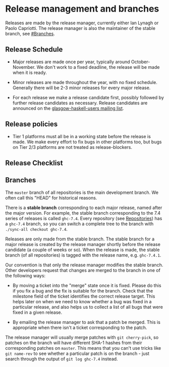 # Release management and branches


Releases are made by the release manager, currently either Ian Lynagh or Paolo Capriotti.  The release manager is also the maintainer of the stable branch, see [\#Branches](working-conventions/releases#branches).

## Release Schedule

- Major releases are made once per year, typically around October-November.  We don't work to a fixed deadline, the release will be made when it is ready.

- Minor releases are made throughout the year, with no fixed schedule.  Generally there will be 2-3 minor releases for every major release.

- For each release we make a release candidate first, possibly followed by further release candidates as necessary.  Release candidates are announced on the [ glasgow-haskell-users mailing list](http://www.haskell.org/mailman/admindb/glasgow-haskell-users).

## Release policies

- Tier 1 platforms must all be in a working state before the release is made.  We make every effort to fix bugs in other platforms too, but bugs on Tier 2/3 platforms are not treated as release-blockers.

## Release Checklist

## Branches


The `master` branch of all repositories is the main development branch.  We often call this "HEAD" for historical reasons.


There is a **stable branch** corresponding to each major release, named after the major version.  For example, the stable branch corresponding to the 7.4 series of releases is called `ghc-7.4`.  Every repository (see [Repositories](working-conventions/repositories)) has a `ghc-7.4` branch, so you can switch a complete tree to the branch with `./sync-all checkout ghc-7.4`.


Releases are only made from the stable branch.  The stable branch for a major release is created by the release manager shortly before the release candidate (a couple of weeks or so).  When the release is made, the stable branch (of all repositories) is tagged with the release name, e.g. `ghc-7.4.1`.


Our convention is that only the release manager modifies the stable branch.  Other developers request that changes are merged to the branch in one of the following ways:

- By moving a ticket into the "merge" state once it is fixed.  Please do this if you fix a bug and the fix is suitable for the branch.  Check that the milestone field of the ticket identifies the correct release target. This helps later on when we need to know whether a bug was fixed in a particular release, and also helps us to collect a list of all bugs that were fixed in a given release.

- By emailing the release manager to ask that a patch be merged.  This is appropriate when there isn't a ticket corresponding to the patch.


The release manager will usually merge patches with `git cherry-pick`, so patches on the branch will have different SHA-1 hashes from their corresponding patches on `master`.  This means that you can't use tricks like `git name-rev` to see whether a particular patch is on the branch - just search through the output of `git log ghc-7.4` instead.
